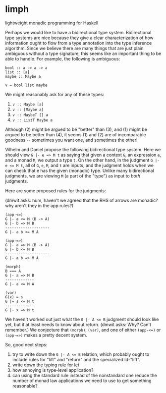 limph
=====

lightweight monadic programming for Haskell

Perhaps we would like to have a bidirectional type system. Bidirectional type
systems are nice because they give a clear characterization of how information
ought to flow from a type annotation into the type inference algorithm. Since
we believe there are many things that are just plain ambiguous without a type
signature, this seems like an important thing to be able to handle. For
example, the following is ambiguous:

    bool :: a -> a -> a
    list :: [a]
    maybe :: Maybe a

    v = bool list maybe

We might reasonably ask for any of these types:

1. `v :: Maybe [a]`
2. `v :: [Maybe a]`
3. `v :: MaybeT [] a`
4. `v :: ListT Maybe a`

Although (2) might be argued to be "better" than (3), and (1) might be argued
to be better than (4), it seems (1) and (2) are of incomparable goodness --
sometimes you want one, and sometimes the other!

Vilhelm and Daniel propose the following bidirectional type system. Here we
should view `G |- e => M t` as saying that given a context `G`, an expression
`e`, and a monad `M`, we output a type `t`. On the other hand, in the judgment
`G |- e <= M t`, all of `G`, `e`, `M`, and `t` are inputs, and the judgment
holds when we can check that e has the given (monadic) type. Unlike many
bidirectional judgments, we are viewing `M` (a part of the "type") as input to
*both* judgments.

Here are some proposed rules for the judgments:

(dmwit asks: hum, haven't we agreed that the RHS of arrows are monadic? why
aren't they in the app rules?)

    (app-<=)
    G |- a <= M (B -> A)
    G |- b => M B
    --------------------
    G |- a b <= M A

    (app-=>)
    G |- a => M (B -> A)
    G |- b <= M B
    --------------------
    G |- a b => M A

    (morph)
    B === A
    G |- a => M B
    -------------
    G |- a <= M A

    (var)
    G(x) = s
    G |= s <= M t
    -------------
    G |- x => M t

We haven't worked out just what the `G |- A <= B` judgment should look like
yet, but it at least needs to know about return. (dmwit asks: Why? Can't
remember.) We conjecture that `(morph)`, `(var)`, and one of either `(app-<=)`
or `(app-=>)` makes a pretty decent system.

So, good next steps:
1. try to write down the `G |- A <= B` relation, which probably ought to
   include rules for "lift" and "return" and the specialized Id-"lift".
2. write down the typing rule for let
3. how annoying is type-level application?
4. can using the standard rule instead of the nonstandard one reduce the number
   of monad law applications we need to use to get something reasonable?
